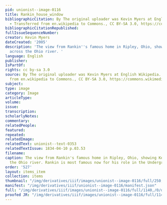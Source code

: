 ```yaml
---
pid: unionist--image-0116
title: Rankin_house_window
bibliographicCitation: By The original uploader was Kevin Myers at English Wikipedia.
  - Transferred from en.wikipedia to Commons., CC BY-SA 3.0, https://commons.wikimedia.org/w/index.php?curid=50264389
bibliographicCitationRepublished: 
fullIssueSequenceNumber: 
creator: Kevin Myers
dateCreated: '2005'
description: 'The view from Rankin''s famous home in Ripley, Ohio, showing Kentucky
  across the Ohio river. '
language: English
publisher: 
IsPartOf: 
rights: cc by-sa 3.0
source: By The original uploader was Kevin Myers at English Wikipedia. - Transferred
  from en.wikipedia to Commons., CC BY-SA 3.0, https://commons.wikimedia.org/w/index.php?curid=50264389
subject: 
type: image
category: Image
articleType: 
volume: 
issue: 
transcription: 
scholarlyNotes: 
commentary: 
relatedPeople: 
featured: 
repeated: 
relatedImage: 
relatedText: unionist--text-0353
relatedTextIssue: 1834-04-10 p.03.53
filename: 
caption: The view from Rankin's famous home in Ripley, Ohio, showing Kentucky across
  the Ohio river. Rankin is most famous now for his role in the Underground Railroad.
order: '527'
layout: items_item
collection: items
thumbnail: "/img/derivatives/iiif/images/unionist--image-0116/full/250,/0/default.jpg"
manifest: "/img/derivatives/iiif/unionist--image-0116/manifest.json"
full: "/img/derivatives/iiif/images/unionist--image-0116/full/1140,/0/default.jpg"
proofed JR: "/img/derivatives/iiif/images/unionist--image-0116/full/1140,/0/default.jpg"
---
```

